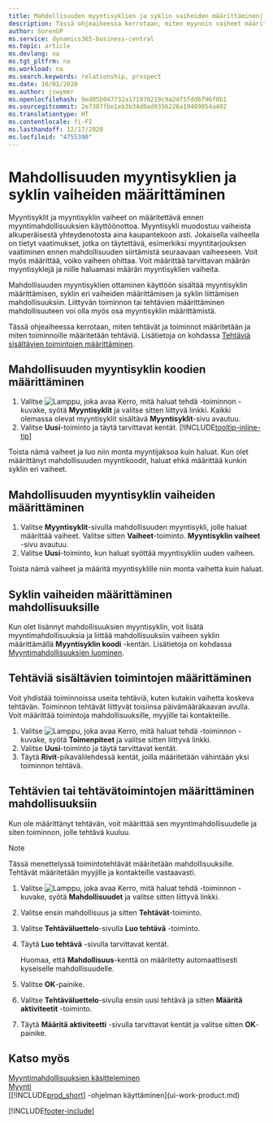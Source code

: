 ```yaml
---
title: Mahdollisuuden myyntisyklien ja syklin vaiheiden määrittäminen| Microsoft Docs
description: Tässä ohjeaiheessa kerrotaan, miten myynnin vaiheet määritetään ensimmäisestä yhteysotosta sulkemiseen ja miten tällä tavoin luodaan myyntisykli, joka määritetään Business Central -sovelluksen mahdollisuuksille.
author: SorenGP
ms.service: dynamics365-business-central
ms.topic: article
ms.devlang: na
ms.tgt_pltfrm: na
ms.workload: na
ms.search.keywords: relationship, prospect
ms.date: 10/01/2020
ms.author: jswymer
ms.openlocfilehash: 9ed05b047732a171970219c9a24f5fdd6f96f0b1
ms.sourcegitcommit: 2e7307fbe1eb3b34d0ad9356226a19409054a402
ms.translationtype: HT
ms.contentlocale: fi-FI
ms.lasthandoff: 12/17/2020
ms.locfileid: "4755390"
---
```

# <a name="set-up-opportunity-sales-cycles-and-cycle-stages"></a>Mahdollisuuden myyntisyklien ja syklin vaiheiden määrittäminen
Myyntisyklit ja myyntisyklin vaiheet on määritettävä ennen myyntimahdollisuuksien käyttöönottoa. Myyntisykli muodostuu vaiheista alkuperäisestä yhteydenotosta aina kaupantekoon asti. Jokaisella vaiheella on tietyt vaatimukset, jotka on täytettävä, esimerkiksi myyntitarjouksen vaatiminen ennen mahdollisuuden siirtämistä seuraavaan vaiheeseen. Voit myös määrittää, voiko vaiheen ohittaa. Voit määrittää tarvittavan määrän myyntisyklejä ja niille haluamasi määrän myyntisyklien vaiheita.

Mahdollisuuden myyntisyklien ottaminen käyttöön sisältää myyntisyklin määrittämisen, syklin eri vaiheiden määrittämisen ja syklin liittämisen mahdollisuuksiin. Liittyvän toiminnon tai tehtävien määrittäminen mahdollisuuteen voi olla myös osa myyntisyklin määrittämistä.

Tässä ohjeaiheessa kerrotaan, miten tehtävät ja toiminnot määritetään ja miten toiminnoille määritetään tehtäviä. Lisätietoja on kohdassa [Tehtäviä sisältävien toimintojen määrittäminen](marketing-how-setup-opportunity-sales-cycles-stages.md#to-set-up-activities-with-tasks).

## <a name="to-set-up-opportunity-sales-cycle-codes"></a>Mahdollisuuden myyntisyklin koodien määrittäminen
1. Valitse ![Lamppu, joka avaa Kerro, mitä haluat tehdä -toiminnon](media/ui-search/search_small.png "Kerro, mitä haluat tehdä") -kuvake, syötä **Myyntisyklit** ja valitse sitten liittyvä linkki. Kaikki olemassa olevat myyntisyklit sisältävä **Myyntisyklit**-sivu avautuu.
2. Valitse **Uusi**-toiminto ja täytä tarvittavat kentät. [!INCLUDE[tooltip-inline-tip](includes/tooltip-inline-tip_md.md)]

Toista nämä vaiheet ja luo niin monta myyntijaksoa kuin haluat. Kun olet määrittänyt mahdollisuuden myyntikoodit, haluat ehkä määrittää kunkin syklin eri vaiheet.

## <a name="to-define-opportunity-sales-cycle-stages"></a>Mahdollisuuden myyntisyklin vaiheiden määrittäminen
1. Valitse **Myyntisyklit**-sivulla mahdollisuuden myyntisykli, jolle haluat määrittää vaiheet. Valitse sitten **Vaiheet**-toiminto. **Myyntisyklin vaiheet** -sivu avautuu.
2. Valitse **Uusi**-toiminto, kun haluat syöttää myyntisykliin uuden vaiheen.

Toista nämä vaiheet ja määritä myyntisyklille niin monta vaihetta kuin haluat.

## <a name="to-assign-stage-cycles-to-opportunities"></a>Syklin vaiheiden määrittäminen mahdollisuuksille
Kun olet lisännyt mahdollisuuksien myyntisyklin, voit lisätä myyntimahdollisuuksia ja liittää mahdollisuuksiin vaiheen syklin määrittämällä **Myyntisyklin koodi** -kentän. Lisätietoja on kohdassa [Myyntimahdollisuuksien luominen](marketing-how-create-opportunities.md).

## <a name="to-set-up-activities-with-tasks"></a>Tehtäviä sisältävien toimintojen määrittäminen
Voit yhdistää toiminnoissa useita tehtäviä, kuten kutakin vaihetta koskeva tehtävän. Toiminnon tehtävät liittyvät toisiinsa päivämääräkaavan avulla. Voit määrittää toimintoja mahdollisuuksille, myyjille tai kontakteille.

1. Valitse ![Lamppu, joka avaa Kerro, mitä haluat tehdä -toiminnon](media/ui-search/search_small.png "Kerro, mitä haluat tehdä") -kuvake, syötä **Toimenpiteet** ja valitse sitten liittyvä linkki.
2. Valitse **Uusi**-toiminto ja täytä tarvittavat kentät.
3. Täytä **Rivit**-pikavälilehdessä kentät, joilla määritetään vähintään yksi toiminnon tehtävä.

## <a name="to-assign-tasks-or-activities-of-tasks-to-opportunities"></a>Tehtävien tai tehtävätoimintojen määrittäminen mahdollisuuksiin
Kun ole määrittänyt tehtävän, voit määrittää sen myyntimahdollisuudelle ja siten toiminnon, jolle tehtävä kuuluu.

> [!NOTE]  
>   Tässä menettelyssä toimintotehtävät määritetään mahdollisuuksille. Tehtävät määritetään myyjille ja kontakteille vastaavasti.

1. Valitse ![Lamppu, joka avaa Kerro, mitä haluat tehdä -toiminnon](media/ui-search/search_small.png "Kerro, mitä haluat tehdä") -kuvake, syötä **Mahdollisuudet** ja valitse sitten liittyvä linkki.
2. Valitse ensin mahdollisuus ja sitten **Tehtävät**-toiminto.
3. Valitse **Tehtäväluettelo**-sivulla **Luo tehtävä** -toiminto.
4.  Täytä **Luo tehtävä** -sivulla tarvittavat kentät.

    Huomaa, että **Mahdollisuus**-kenttä on määritetty automaattisesti kyseiselle mahdollisuudelle.
5. Valitse **OK**-painike.
6. Valitse **Tehtäväluettelo**-sivulla ensin uusi tehtävä ja sitten **Määritä aktiviteetit** -toiminto.
7. Täytä **Määritä aktiviteetti** -sivulla tarvittavat kentät ja valitse sitten **OK**-painike.

## <a name="see-also"></a>Katso myös
[Myyntimahdollisuuksien käsitteleminen](marketing-processing-sales-opportunities.md)  
[Myynti](sales-manage-sales.md)  
[[!INCLUDE[prod_short](includes/prod_short.md)] -ohjelman käyttäminen](ui-work-product.md)


[!INCLUDE[footer-include](includes/footer-banner.md)]